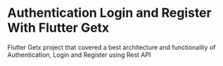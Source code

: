 # Authentication Login and Register With Flutter Getx
Flutter Getx project that covered a best architecture and functionality of Authentication, Login and Register using Rest API
